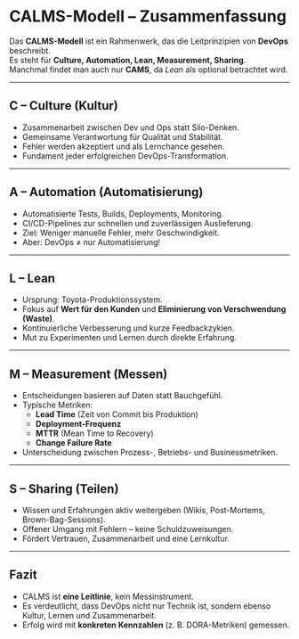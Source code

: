 # CALMS-Modell – Zusammenfassung

Das **CALMS-Modell** ist ein Rahmenwerk, das die Leitprinzipien von **DevOps** beschreibt.  
Es steht für **Culture, Automation, Lean, Measurement, Sharing**.  
Manchmal findet man auch nur **CAMS**, da _Lean_ als optional betrachtet wird.

---

## C – Culture (Kultur)

- Zusammenarbeit zwischen Dev und Ops statt Silo-Denken.
- Gemeinsame Verantwortung für Qualität und Stabilität.
- Fehler werden akzeptiert und als Lernchance gesehen.
- Fundament jeder erfolgreichen DevOps-Transformation.

---

## A – Automation (Automatisierung)

- Automatisierte Tests, Builds, Deployments, Monitoring.
- CI/CD-Pipelines zur schnellen und zuverlässigen Auslieferung.
- Ziel: Weniger manuelle Fehler, mehr Geschwindigkeit.
- Aber: DevOps ≠ nur Automatisierung!

---

## L – Lean

- Ursprung: Toyota-Produktionssystem.
- Fokus auf **Wert für den Kunden** und **Eliminierung von Verschwendung (Waste)**.
- Kontinuierliche Verbesserung und kurze Feedbackzyklen.
- Mut zu Experimenten und Lernen durch direkte Erfahrung.

---

## M – Measurement (Messen)

- Entscheidungen basieren auf Daten statt Bauchgefühl.
- Typische Metriken:
  - **Lead Time** (Zeit von Commit bis Produktion)
  - **Deployment-Frequenz**
  - **MTTR** (Mean Time to Recovery)
  - **Change Failure Rate**
- Unterscheidung zwischen Prozess-, Betriebs- und Businessmetriken.

---

## S – Sharing (Teilen)

- Wissen und Erfahrungen aktiv weitergeben (Wikis, Post-Mortems, Brown-Bag-Sessions).
- Offener Umgang mit Fehlern – keine Schuldzuweisungen.
- Fördert Vertrauen, Zusammenarbeit und eine Lernkultur.

---

## Fazit

- CALMS ist **eine Leitlinie**, kein Messinstrument.
- Es verdeutlicht, dass DevOps nicht nur Technik ist, sondern ebenso Kultur, Lernen und Zusammenarbeit.
- Erfolg wird mit **konkreten Kennzahlen** (z. B. DORA-Metriken) gemessen.
